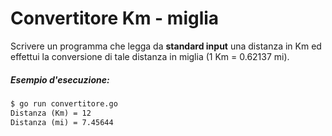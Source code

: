 # Convertitore Km - miglia

Scrivere un programma che legga da **standard input** una distanza in Km ed effettui la conversione di tale distanza in miglia (1 Km = 0.62137 mi).

##### Esempio d'esecuzione:

```markdown
$ go run convertitore.go
Distanza (Km) = 12
Distanza (mi) = 7.45644
```
